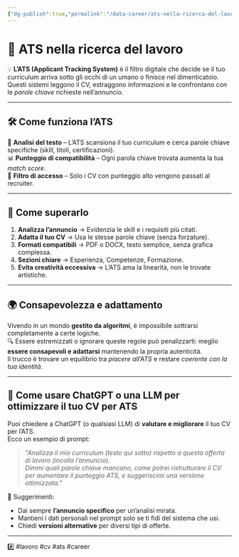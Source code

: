```yaml
---
{"dg-publish":true,"permalink":"/data-career/ats-nella-ricerca-del-lavoro/","title":"ATS nella ricerca del lavoro"}
---
```



# 🤖 ATS nella ricerca del lavoro

💡 **L’ATS (Applicant Tracking System)** è il filtro digitale che decide se il tuo curriculum arriva sotto gli occhi di un umano o finisce nel dimenticatoio.  
Questi sistemi leggono il CV, estraggono informazioni e le confrontano con le *parole chiave* richieste nell’annuncio.

---

## 🛠 Come funziona l’ATS
📂 **Analisi del testo** – L’ATS scansiona il tuo curriculum e cerca parole chiave specifiche (skill, titoli, certificazioni).  
📊 **Punteggio di compatibilità** – Ogni parola chiave trovata aumenta la tua *match score*.  
🚪 **Filtro di accesso** – Solo i CV con punteggio alto vengono passati al recruiter.

---

## 🎯 Come superarlo
1. **Analizza l’annuncio** → Evidenzia le skill e i requisiti più citati.  
2. **Adatta il tuo CV** → Usa le stesse parole chiave (senza forzature).  
3. **Formati compatibili** → PDF o DOCX, testo semplice, senza grafica complessa.  
4. **Sezioni chiare** → Esperienza, Competenze, Formazione.  
5. **Evita creatività eccessiva** → L’ATS ama la linearità, non le trovate artistiche.

---

## 🌍 Consapevolezza e adattamento
Vivendo in un mondo **gestito da algoritmi**, è impossibile sottrarsi completamente a certe logiche.  
🔍 Essere estremizzati o ignorare queste regole può penalizzarti: meglio **essere consapevoli e adattarsi** mantenendo la propria autenticità.  
Il trucco è trovare un equilibrio tra *piacere all’ATS* e restare *coerente con la tua identità*.

---

## 🧠 Come usare ChatGPT o una LLM per ottimizzare il tuo CV per ATS
Puoi chiedere a ChatGPT (o qualsiasi LLM) di **valutare e migliorare** il tuo CV per l’ATS.  
Ecco un esempio di prompt:

> *"Analizza il mio curriculum (testo qui sotto) rispetto a questa offerta di lavoro (incolla l’annuncio).  
> Dimmi quali parole chiave mancano, come potrei ristrutturare il CV per aumentare il punteggio ATS, e suggeriscimi una versione ottimizzata."*

📌 Suggerimenti:
- Dai sempre **l’annuncio specifico** per un’analisi mirata.  
- Mantieni i dati personali nel prompt solo se ti fidi del sistema che usi.  
- Chiedi **versioni alternative** per diversi tipi di offerte.

---


#️⃣ #lavoro #cv #ats #career